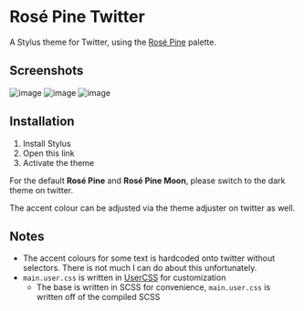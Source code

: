 # Rosé Pine Twitter

A Stylus theme for Twitter, using the [Rosé Pine](https://rosepinetheme.com/) palette.

## Screenshots
![image](https://user-images.githubusercontent.com/95392008/232763436-00890cfc-e072-4c4c-813a-34168238f02b.png)
![image](https://user-images.githubusercontent.com/95392008/232763521-5d9114bd-e457-41b8-bd72-5d9d0bc0cbf1.png)
![image](https://user-images.githubusercontent.com/95392008/232764124-ea3dfe80-417f-4777-bee9-20760fc13d3b.png)

## Installation

1. Install Stylus
2. Open this link
3. Activate the theme

For the default **Rosé Pine** and **Rosé Pine Moon**, please switch to the dark theme on twitter.

The accent colour can be adjusted via the theme adjuster on twitter as well.

## Notes

- The accent colours for some text is hardcoded onto twitter without selectors. There is not much I can do about this unfortunately.
- `main.user.css` is written in [UserCSS](https://github.com/openstyles/stylus/wiki/Writing-UserCSS#var) for customization
  - The base is written in SCSS for convenience, `main.user.css` is written off of the compiled SCSS
